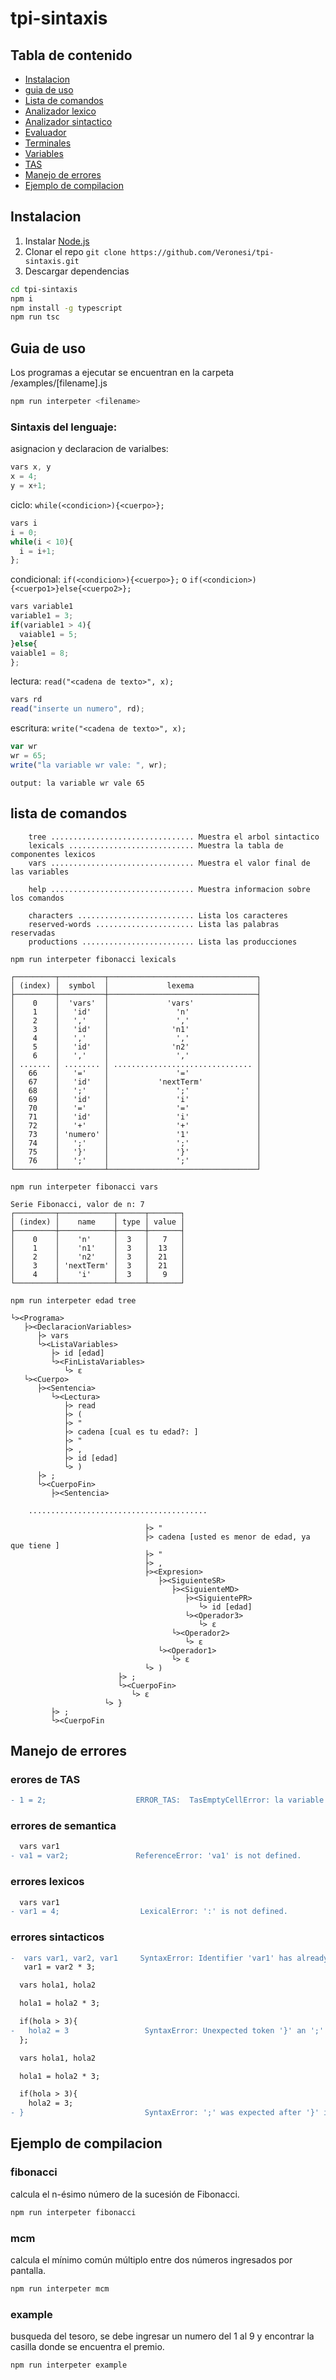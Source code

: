 # tpi-sintaxis

## Tabla de contenido

- [Instalacion](#instalacion)
- [guia de uso](#guia-de-uso)
- [Lista de comandos](#lista-de-comandos)
- [Analizador lexico](#analisis-lexico)
- [Analizador sintactico](#analisis-sintactico)
- [Evaluador](#evaluador)
- [Terminales](https://github.com/Veronesi/tpi-sintaxis/blob/master/app/class/Terminal.ts)
- [Variables](https://github.com/Veronesi/tpi-sintaxis/blob/master/app/class/Variable.ts)
- [TAS](https://github.com/Veronesi/tpi-sintaxis/blob/master/app/configs/table.ts)
- [Manejo de errores](#manejo-de-errores)
- [Ejemplo de compilacion](#ejemplo-de-compilacion)

## Instalacion

1. Instalar [Node.js](https://nodejs.org/es/)
2. Clonar el repo `git clone https://github.com/Veronesi/tpi-sintaxis.git`
3. Descargar dependencias 
```bash
cd tpi-sintaxis
npm i 
npm install -g typescript
npm run tsc
```

## Guia de uso
Los programas a ejecutar se encuentran en la carpeta /examples/\[filename].js
```bash
npm run interpeter <filename>
```
### Sintaxis del lenguaje:
asignacion y declaracion de varialbes:
```js
vars x, y
x = 4;
y = x+1;
```

ciclo: `while(<condicion>){<cuerpo>};`
```js
vars i
i = 0;
while(i < 10){
  i = i+1;
};
```

condicional: `if(<condicion>){<cuerpo>};` o `if(<condicion>){<cuerpo1>}else{<cuerpo2>};`
```js
vars variable1
variable1 = 3;
if(variable1 > 4){
  vaiable1 = 5;
}else{
vaiable1 = 8;
};
```

lectura: `read("<cadena de texto>", x);`
```js
vars rd
read("inserte un numero", rd);
```

escritura: `write("<cadena de texto>", x);`
```js
var wr
wr = 65;
write("la variable wr vale: ", wr);
```
```
output: la variable wr vale 65
```
## lista de comandos
```
    tree ................................ Muestra el arbol sintactico
    lexicals ............................ Muestra la tabla de componentes lexicos
    vars ................................ Muestra el valor final de las variables

    help ................................ Muestra informacion sobre los comandos
    
    characters .......................... Lista los caracteres
    reserved-words ...................... Lista las palabras reservadas
    productions ......................... Lista las producciones
```

`npm run interpeter fibonacci lexicals`
```
┌─────────┬──────────┬─────────────────────────────────┐
│ (index) │  symbol  │             lexema              │
├─────────┼──────────┼─────────────────────────────────┤
│    0    │  'vars'  │             'vars'              │
│    1    │   'id'   │               'n'               │
│    2    │   ','    │               ','               │
│    3    │   'id'   │              'n1'               │
│    4    │   ','    │               ','               │
│    5    │   'id'   │              'n2'               │
│    6    │   ','    │               ','               │
│ ....... │ ........ │ ............................... │
│   66    │   '='    │               '='               │
│   67    │   'id'   │           'nextTerm'            │
│   68    │   ';'    │               ';'               │
│   69    │   'id'   │               'i'               │
│   70    │   '='    │               '='               │
│   71    │   'id'   │               'i'               │
│   72    │   '+'    │               '+'               │
│   73    │ 'numero' │               '1'               │
│   74    │   ';'    │               ';'               │
│   75    │   '}'    │               '}'               │
│   76    │   ';'    │               ';'               │
└─────────┴──────────┴─────────────────────────────────┘
```

`npm run interpeter fibonacci vars`
```
Serie Fibonacci, valor de n: 7
┌─────────┬────────────┬──────┬───────┐
│ (index) │    name    │ type │ value │
├─────────┼────────────┼──────┼───────┤
│    0    │    'n'     │  3   │   7   │
│    1    │    'n1'    │  3   │  13   │
│    2    │    'n2'    │  3   │  21   │
│    3    │ 'nextTerm' │  3   │  21   │
│    4    │    'i'     │  3   │   9   │
└─────────┴────────────┴──────┴───────┘
```

`npm run interpeter edad tree`
```
└><Programa>
   ├><DeclaracionVariables>
      ├> vars  
      └><ListaVariables>
         ├> id [edad] 
         └><FinListaVariables>
            └> ε  
   └><Cuerpo>
      ├><Sentencia>
         └><Lectura>
            ├> read  
            ├> (  
            ├> "  
            ├> cadena [cual es tu edad?: ] 
            ├> "  
            ├> ,  
            ├> id [edad] 
            └> )  
      ├> ;  
      └><CuerpoFin>
         ├><Sentencia>

    ........................................

                              ├> "  
                              ├> cadena [usted es menor de edad, ya que tiene ] 
                              ├> "  
                              ├> ,  
                              ├><Expresion>
                                 ├><SiguienteSR>
                                    ├><SiguienteMD>
                                       ├><SiguientePR>
                                          └> id [edad] 
                                       └><Operador3>
                                          └> ε  
                                    └><Operador2>
                                       └> ε  
                                 └><Operador1>
                                    └> ε  
                              └> )  
                        ├> ;  
                        └><CuerpoFin>
                           └> ε  
                     └> }  
         ├> ;  
         └><CuerpoFin
```

## Manejo de errores

### erores de TAS
```diff
- 1 = 2;                    ERROR_TAS:  TasEmptyCellError: la variable <Programa> no genera al terminal "numero"
```

### errores de semantica
```diff
  vars var1
- va1 = var2;               ReferenceError: 'va1' is not defined.
```

### errores lexicos
```diff
  vars var1
- var1 = 4;                  LexicalError: ':' is not defined.
```

### errores sintacticos
```diff
-  vars var1, var2, var1     SyntaxError: Identifier 'var1' has already been declared.
   var1 = var2 * 3;
```




```diff
  vars hola1, hola2

  hola1 = hola2 * 3;

  if(hola > 3){
-   hola2 = 3                 SyntaxError: Unexpected token '}' an ';' was expected in some line.
  };
```



```diff
  vars hola1, hola2

  hola1 = hola2 * 3;

  if(hola > 3){
    hola2 = 3;
- }                           SyntaxError: ';' was expected after '}' in some line.
```

## Ejemplo de compilacion

### fibonacci
calcula el n-ésimo número de la sucesión de Fibonacci.
```bash
npm run interpeter fibonacci
```

### mcm
calcula el mínimo común múltiplo entre dos números ingresados por pantalla.
```bash
npm run interpeter mcm
```

### example
busqueda del tesoro, se debe ingresar un numero del 1 al 9 y encontrar la casilla donde se encuentra el premio.
```bash
npm run interpeter example
```

